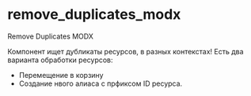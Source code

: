 # remove_duplicates_modx
Remove Duplicates MODX

Компонент ищет дубликаты ресурсов, в разных контекстах!
Есть два варианта обработки ресурсов:
 - Перемещение в корзину
 - Создание нвого алиаса с прфиксом ID ресурса.
